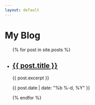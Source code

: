```yaml
---
layout: default
---
```


<div class="home-page">
    <h1>My Blog</h1>
    <ul class="post-list">
        {% for post in site.posts %}
        <li class="post-list-item">
            <h2 class="post-title">
                <a href="{{ post.url | prepend: site.baseurl }}">{{ post.title }}</a>
            </h2>
            <p class="post-excerpt">{{ post.excerpt }}</p>
            <p class="post-meta">{{ post.date | date: "%b %-d, %Y" }}</p>
        </li>
        {% endfor %}
    </ul>
</div>
